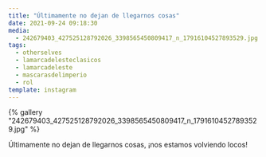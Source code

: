 ```yaml
---
title: "Últimamente no dejan de llegarnos cosas"
date: 2021-09-24 09:18:30
media:
  - 242679403_427525128792026_3398565450809417_n_17916104527893529.jpg
tags:
  - otherselves
  - lamarcadelesteclasicos
  - lamarcadeleste
  - mascarasdelimperio
  - rol
template: instagram
---
```


{% gallery "242679403_427525128792026_3398565450809417_n_17916104527893529.jpg" %}

Últimamente no dejan de llegarnos cosas, ¡nos estamos volviendo locos! 
